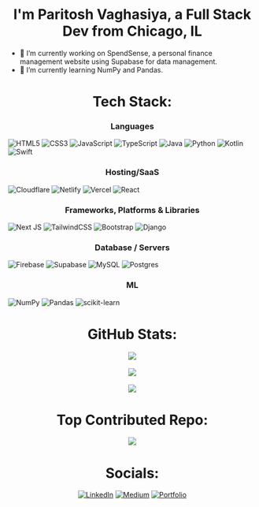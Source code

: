 # <div align="center">I'm Paritosh Vaghasiya, a Full Stack Dev from Chicago, IL</div> 
- 🔭 I’m currently working on SpendSense, a personal finance management website using Supabase for data management.
- 🌱 I’m currently learning NumPy and Pandas.

# <div align="center">Tech Stack:</div>
<h3 align="center">Languages</h3>

![HTML5](https://img.shields.io/badge/html5-%23E34F26.svg?style=for-the-badge&logo=html5&logoColor=white) ![CSS3](https://img.shields.io/badge/css3-%231572B6.svg?style=for-the-badge&logo=css3&logoColor=white) ![JavaScript](https://img.shields.io/badge/javascript-%23323330.svg?style=for-the-badge&logo=javascript&logoColor=%23F7DF1E) ![TypeScript](https://img.shields.io/badge/typescript-%23007ACC.svg?style=for-the-badge&logo=typescript&logoColor=white) ![Java](https://img.shields.io/badge/java-%23ED8B00.svg?style=for-the-badge&logo=openjdk&logoColor=white) ![Python](https://img.shields.io/badge/python-3670A0?style=for-the-badge&logo=python&logoColor=ffdd54) ![Kotlin](https://img.shields.io/badge/kotlin-%237F52FF.svg?style=for-the-badge&logo=kotlin&logoColor=white) ![Swift](https://img.shields.io/badge/swift-F54A2A?style=for-the-badge&logo=swift&logoColor=white) 

<h3 align="center">Hosting/SaaS</h3>

![Cloudflare](https://img.shields.io/badge/Cloudflare-F38020?style=for-the-badge&logo=Cloudflare&logoColor=white) ![Netlify](https://img.shields.io/badge/netlify-%23000000.svg?style=for-the-badge&logo=netlify&logoColor=#00C7B7) ![Vercel](https://img.shields.io/badge/vercel-%23000000.svg?style=for-the-badge&logo=vercel&logoColor=white) ![React](https://img.shields.io/badge/react-%2320232a.svg?style=for-the-badge&logo=react&logoColor=%2361DAFB) 

<h3 align="center">Frameworks, Platforms & Libraries</h3>

![Next JS](https://img.shields.io/badge/Next-black?style=for-the-badge&logo=next.js&logoColor=white) ![TailwindCSS](https://img.shields.io/badge/tailwindcss-%2338B2AC.svg?style=for-the-badge&logo=tailwind-css&logoColor=white) ![Bootstrap](https://img.shields.io/badge/bootstrap-%238511FA.svg?style=for-the-badge&logo=bootstrap&logoColor=white) ![Django](https://img.shields.io/badge/django-%23092E20.svg?style=for-the-badge&logo=django&logoColor=white) 

<h3 align="center">Database / Servers</h3>

![Firebase](https://img.shields.io/badge/firebase-a08021?style=for-the-badge&logo=firebase&logoColor=ffcd34) ![Supabase](https://img.shields.io/badge/Supabase-3ECF8E?style=for-the-badge&logo=supabase&logoColor=white) ![MySQL](https://img.shields.io/badge/mysql-4479A1.svg?style=for-the-badge&logo=mysql&logoColor=white) ![Postgres](https://img.shields.io/badge/postgres-%23316192.svg?style=for-the-badge&logo=postgresql&logoColor=white)

<h3 align="center">ML</h3>

![NumPy](https://img.shields.io/badge/numpy-%23013243.svg?style=for-the-badge&logo=numpy&logoColor=white) ![Pandas](https://img.shields.io/badge/pandas-%23150458.svg?style=for-the-badge&logo=pandas&logoColor=white) ![scikit-learn](https://img.shields.io/badge/scikit--learn-%23F7931E.svg?style=for-the-badge&logo=scikit-learn&logoColor=white)

# <div align="center">GitHub Stats:</div>
<div align="center"><img src="https://github-readme-stats.vercel.app/api?username=V-Paritosh&show_icons=true&theme=dark&hide_border=false&include_all_commits=true&count_private=true" align="center" /></div><br>
<div align="center"><img src="https://github-readme-streak-stats.herokuapp.com/?user=V-Paritosh&theme=dark&hide_border=false" align="center" /></div><br>  
<div align="center"><img src="https://github-readme-stats.vercel.app/api/top-langs/?username=V-Paritosh&theme=dark&hide_border=false&include_all_commits=true&count_private=true&layout=compact" align="center" /></div>  

# <div align="center">Top Contributed Repo:</div>
<div align="center"><img src="https://github-contributor-stats.vercel.app/api?username=V-Paritosh&limit=5&theme=dark&combine_all_yearly_contributions=true" align="center" /></div>

# <div align="center">Socials: </div>
<div align="center"> <a href="https://www.linkedin.com/in/paritosh-vaghasiya-61921a2b8" target="_blank"><img src="https://img.shields.io/badge/LinkedIn-%231572B6.svg?style=for-the-badge&logo=linkedin&logoColor=white" alt="LinkedIn"></a> <a href="https://medium.com/@paritoshvaghasiya" target="_blank"><img src="https://img.shields.io/badge/Medium-12100E.svg?style=for-the-badge&logo=medium&logoColor=white" alt="Medium"></a> <a href="https://v-paritosh.github.io/" target="_blank"><img src="https://img.shields.io/badge/Portfolio-%23000.svg?style=for-the-badge&logo=portfolio&logoColor=white" alt="Portfolio"></a> </div>
